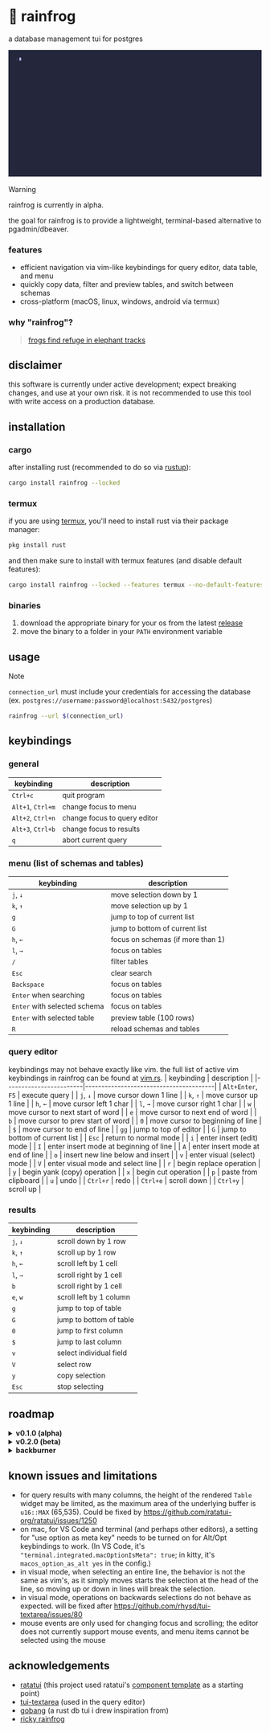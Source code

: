 # 🐸 rainfrog
a database management tui for postgres

![rainfrog demo](demo.gif)

> [!WARNING]
> rainfrog is currently in alpha. 

the goal for rainfrog is to provide a lightweight, terminal-based alternative to pgadmin/dbeaver. 

### features
- efficient navigation via vim-like keybindings for query editor, data table, and menu
- quickly copy data, filter and preview tables, and switch between schemas
- cross-platform (macOS, linux, windows, android via termux)

### why "rainfrog"?
> [frogs find refuge in elephant tracks](https://www.sciencedaily.com/releases/2019/06/190604131157.htm) 

## disclaimer
this software is currently under active development; expect breaking changes, and use at your own risk. it is not recommended to use this tool with write access on a production database.

## installation
### cargo
after installing rust (recommended to do so via [rustup](https://www.rust-lang.org/tools/install)):
```sh
cargo install rainfrog --locked
```

### termux
if you are using [termux](https://termux.dev/), you'll need to install rust via their package manager:
```sh
pkg install rust
```
and then make sure to install with termux features (and disable default features):
```sh
cargo install rainfrog --locked --features termux --no-default-features
```

### binaries
1. download the appropriate binary for your os from the latest [release](https://github.com/achristmascarl/rainfrog/releases)
2. move the binary to a folder in your `PATH` environment variable

## usage
> [!NOTE]
> `connection_url` must include your credentials for accessing the database (ex. `postgres://username:password@localhost:5432/postgres`) 
```sh
rainfrog --url $(connection_url)
```

## keybindings
### general
| keybinding                  | description                            |
|-----------------------------|----------------------------------------|
| `Ctrl+c`                      | quit program                           |
| `Alt+1`, `Ctrl+m`               | change focus to menu                   |
| `Alt+2`, `Ctrl+n`               | change focus to query editor           |
| `Alt+3`, `Ctrl+b`               | change focus to results                |
| `q`                           | abort current query                    |

### menu (list of schemas and tables)
| keybinding                  | description                            |
|-----------------------------|----------------------------------------|
| `j`, `↓`                        | move selection down by 1               |
| `k`, `↑`                        | move selection up by 1                 |
| `g`                           | jump to top of current list            |
| `G`                           | jump to bottom of current list         |
| `h`, `←`                        | focus on schemas (if more than 1)      |
| `l`, `→`                        | focus on tables                        |
| `/`                           | filter tables                          |
| `Esc`                         | clear search                           |
| `Backspace`                   | focus on tables                        |
| `Enter` when searching        | focus on tables                        |
| `Enter` with selected schema  | focus on tables                        |
| `Enter` with selected table   | preview table (100 rows)               |
| `R`                           | reload schemas and tables              |

### query editor
keybindings may not behave exactly like vim. the full list of active vim keybindings in rainfrog can be found at [vim.rs](./src/vim.rs).
| keybinding             | description                            |
|------------------------|----------------------------------------|
| `Alt+Enter`, `F5`          | execute query                          |
| `j`, `↓`                   | move cursor down 1 line                |
| `k`, `↑`                   | move cursor up 1 line                  |
| `h`, `←`                   | move cursor left 1 char                |
| `l`, `→`                   | move cursor right 1 char               |
| `w`                      | move cursor to next start of word      |
| `e`                      | move cursor to next end of word        |
| `b`                      | move cursor to prev start of word      |
| `0`                      | move cursor to beginning of line       |
| `$`                      | move cursor to end of line             |
| `gg`                     | jump to top of editor                  |
| `G`                      | jump to bottom of current list         |
| `Esc`                    | return to normal mode                  |
| `i`                      | enter insert (edit) mode               |
| `I`                      | enter insert mode at beginning of line | 
| `A`                      | enter insert mode at end of line       |
| `o`                      | insert new line below and insert       |
| `v`                      | enter visual (select) mode             |
| `V`                      | enter visual mode and select line      |
| `r`                      | begin replace operation                |
| `y`                      | begin yank (copy) operation            |
| `x`                      | begin cut operation                    |
| `p`                      | paste from clipboard                   |
| `u`                      | undo                                   |
| `Ctrl+r`                 | redo                                   |
| `Ctrl+e`                 | scroll down                            |
| `Ctrl+y`                 | scroll up                              |

### results
| keybinding             | description                            |
|------------------------|----------------------------------------|
| `j`, `↓`                   | scroll down by 1 row                   |
| `k`, `↑`                   | scroll up by 1 row                     |
| `h`, `←`                   | scroll left by 1 cell                  |
| `l`, `→`                   | scroll right by 1 cell                 |
| `b`                      | scroll right by 1 cell                 |
| `e`, `w`                   | scroll left by 1 column                |
| `g`                      | jump to top of table                   |
| `G`                      | jump to bottom of table                |
| `0`                      | jump to first column                   |
| `$`                      | jump to last column                    |
| `v`                      | select individual field                |
| `V`                      | select row                             |
| `y`                      | copy selection                         |
| `Esc`                    | stop selecting                         |

## roadmap
<details>
  <summary><b>v0.1.0 (alpha)</b></summary>
  
  - [x] scrollable table 
  - [x] cancellable async querying (spawn tokio task)
  - [x] menu list with tables and schemas (collapsable)
  - [x] tui-textarea for query editor
  - [x] basic tui-textarea vim keybindings
  - [x] handle custom types / enums
  - [x] display rows affected
  - [x] confirm before delete/drop
  - [x] table selection and yanking
  - [x] multi-line pasting
  - [x] editor os clipboard support
  - [x] handle mouse events
  - [x] keybindings hints at bottom
  - [x] branch protection
</details>

<details>
  <summary><b>v0.2.0 (beta)</b></summary>

  - [x] vhs explainer gifs
  - [x] upgrade ratatui and tui-textarea 
  - [ ] handle explain / analyze output
  - [ ] shortcuts to view indexes, keys, etc.
  - [ ] session history
  - [ ] unit / e2e tests
  - [ ] fix multi-line vim selections
  - [ ] non-vim editor keybindings
  - [ ] homebrew 
  - [ ] loading animation
</details>

<details>
  <summary><b>backburner</b></summary>

  - [ ] editor auto-complete
  - [ ] syntax highlighting
  - [ ] live graphs / metrics (a la pgadmin)
  - [ ] more packaging 
  - [ ] customization (keybindings, colors)
  - [ ] better vim multi-line selection emulation
  - [ ] handle more mouse events
  - [ ] support mysql, sqlite, other sqlx adaptors
  - [ ] vhs in cd
</details>

## known issues and limitations
- for query results with many columns, the height of the rendered `Table` widget may be limited, as the maximum area of the underlying buffer is `u16::MAX` (65,535). Could be fixed by https://github.com/ratatui-org/ratatui/issues/1250
- on mac, for VS Code and terminal (and perhaps other editors), a setting for "use option as meta key" needs to be turned on for Alt/Opt keybindings to work. (In VS Code, it's `"terminal.integrated.macOptionIsMeta": true`; in kitty, it's `macos_option_as_alt yes` in the config.)
- in visual mode, when selecting an entire line, the behavior is not the same as vim's, as it simply moves starts the selection at the head of the line, so moving up or down in lines will break the selection. 
- in visual mode, operations on backwards selections do not behave as expected. will be fixed after https://github.com/rhysd/tui-textarea/issues/80
- mouse events are only used for changing focus and scrolling; the editor does not currently support mouse events, and menu items cannot be selected using the mouse

## acknowledgements
- [ratatui](https://github.com/ratatui-org/ratatui) (this project used ratatui's [component template](https://github.com/ratatui-org/templates/tree/983aa3cb3b8dd743200e8e2a1faa6e7c06aad85e/component/template) as a starting point)
- [tui-textarea](https://github.com/rhysd/tui-textarea) (used in the query editor)
- [gobang](https://github.com/TaKO8Ki/gobang) (a rust db tui i drew inspiration from)
- [ricky rainfrog](https://us.jellycat.com/ricky-rain-frog/)
